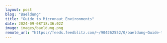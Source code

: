 ```yaml
---
layout: post
blog: "Baeldung"
title: "Guide to Micronaut Environments"
date: 2024-09-08T18:36:02Z
image: images/baeldung.png
remote_url: "https://feeds.feedblitz.com/~/904262552/0/baeldung~Guide-to-Micronaut-Environments"
---
```

